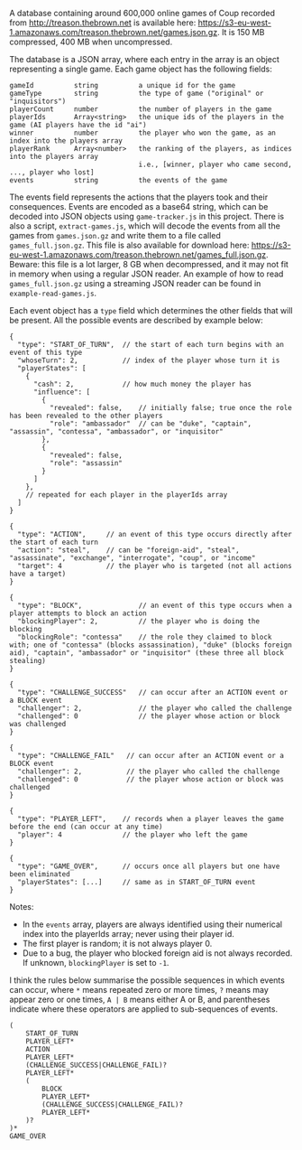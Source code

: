 A database containing around 600,000 online games of Coup recorded from http://treason.thebrown.net is available here: https://s3-eu-west-1.amazonaws.com/treason.thebrown.net/games.json.gz. It is 150 MB compressed, 400 MB when uncompressed.

The database is a JSON array, where each entry in the array is an object representing a single game. Each game object has the following fields:

    gameId          string          a unique id for the game
    gameType        string          the type of game ("original" or "inquisitors")
    playerCount     number          the number of players in the game
    playerIds       Array<string>   the unique ids of the players in the game (AI players have the id "ai")
    winner          number          the player who won the game, as an index into the players array
    playerRank      Array<number>   the ranking of the players, as indices into the players array
                                    i.e., [winner, player who came second, ..., player who lost]
    events          string          the events of the game

The events field represents the actions that the players took and their consequences. Events are encoded as a base64 string, which can be decoded into JSON objects using `game-tracker.js` in this project. There is also a script, `extract-games.js`, which will decode the events from all the games from `games.json.gz` and write them to a file called `games_full.json.gz`. This file is also available for download here: https://s3-eu-west-1.amazonaws.com/treason.thebrown.net/games_full.json.gz. Beware: this file is a lot larger, 8 GB when decompressed, and it may not fit in memory when using a regular JSON reader. An example of how to read `games_full.json.gz` using a streaming JSON reader can be found in `example-read-games.js`.

Each event object has a `type` field which determines the other fields that will be present. All the possible events are described by example below:

    {
      "type": "START_OF_TURN",  // the start of each turn begins with an event of this type
      "whoseTurn": 2,           // index of the player whose turn it is
      "playerStates": [
        {
          "cash": 2,            // how much money the player has
          "influence": [
            {
              "revealed": false,    // initially false; true once the role has been revealed to the other players
              "role": "ambassador"  // can be "duke", "captain", "assassin", "contessa", "ambassador", or "inquisitor"
            },
            {
              "revealed": false,
              "role": "assassin"
            }
          ]
        },
        // repeated for each player in the playerIds array
      ]
    }

    {
      "type": "ACTION",     // an event of this type occurs directly after the start of each turn
      "action": "steal",    // can be "foreign-aid", "steal", "assassinate", "exchange", "interrogate", "coup", or "income"
      "target": 4           // the player who is targeted (not all actions have a target)
    }

    {
      "type": "BLOCK",              // an event of this type occurs when a player attempts to block an action
      "blockingPlayer": 2,          // the player who is doing the blocking
      "blockingRole": "contessa"    // the role they claimed to block with; one of "contessa" (blocks assassination), "duke" (blocks foreign aid), "captain", "ambassador" or "inquisitor" (these three all block stealing)
    }

    {
      "type": "CHALLENGE_SUCCESS"   // can occur after an ACTION event or a BLOCK event
      "challenger": 2,              // the player who called the challenge
      "challenged": 0               // the player whose action or block was challenged
    }

    {
      "type": "CHALLENGE_FAIL"   // can occur after an ACTION event or a BLOCK event
      "challenger": 2,           // the player who called the challenge
      "challenged": 0            // the player whose action or block was challenged
    }

    {
      "type": "PLAYER_LEFT",    // records when a player leaves the game before the end (can occur at any time)
      "player": 4               // the player who left the game
    }

    {
      "type": "GAME_OVER",      // occurs once all players but one have been eliminated
      "playerStates": [...]     // same as in START_OF_TURN event
    }


Notes:

- In the `events` array, players are always identified using their numerical index into the playerIds array; never using their player id.
- The first player is random; it is not always player 0.
- Due to a bug, the player who blocked foreign aid is not always recorded. If unknown, `blockingPlayer` is set to `-1`.

I think the rules below summarise the possible sequences in which events can occur, where `*` means repeated zero or more times, `?` means may appear zero or one times, `A | B` means either A or B, and parentheses indicate where these operators are applied to sub-sequences of events.

    (
        START_OF_TURN
        PLAYER_LEFT*
        ACTION
        PLAYER_LEFT*
        (CHALLENGE_SUCCESS|CHALLENGE_FAIL)?
        PLAYER_LEFT*
        (
            BLOCK
            PLAYER_LEFT*
            (CHALLENGE_SUCCESS|CHALLENGE_FAIL)?
            PLAYER_LEFT*
        )?
    )*
    GAME_OVER
